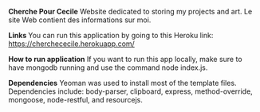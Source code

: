 <b>Cherche Pour Cecile</b>
Website dedicated to storing my projects and art.
Le site Web contient des informations sur moi.

<b> Links </b>
You can run this application by going to this Heroku link:
https://cherchececile.herokuapp.com/

<b> How to run application</b>
If you want to run this app locally, make sure to have mongodb running
and use the command node index.js.

<b>Dependencies</b> 
Yeoman was used to install most of the template files.
Dependencies include: body-parser, clipboard, express, method-override, mongoose, node-restful, and resourcejs.



